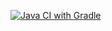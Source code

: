 [![Java CI with Gradle](https://github.com/Guzelechkin/app-rep/actions/workflows/gradle.yml/badge.svg)](https://github.com/Guzelechkin/app-rep/actions/workflows/gradle.yml)
